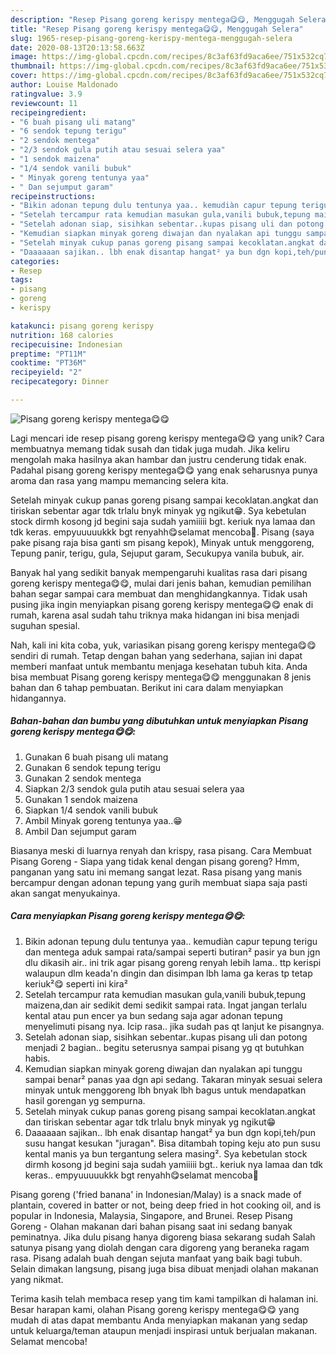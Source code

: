 ```yaml
---
description: "Resep Pisang goreng kerispy mentega😋😋, Menggugah Selera"
title: "Resep Pisang goreng kerispy mentega😋😋, Menggugah Selera"
slug: 1965-resep-pisang-goreng-kerispy-mentega-menggugah-selera
date: 2020-08-13T20:13:58.663Z
image: https://img-global.cpcdn.com/recipes/8c3af63fd9aca6ee/751x532cq70/pisang-goreng-kerispy-mentega😋😋-foto-resep-utama.jpg
thumbnail: https://img-global.cpcdn.com/recipes/8c3af63fd9aca6ee/751x532cq70/pisang-goreng-kerispy-mentega😋😋-foto-resep-utama.jpg
cover: https://img-global.cpcdn.com/recipes/8c3af63fd9aca6ee/751x532cq70/pisang-goreng-kerispy-mentega😋😋-foto-resep-utama.jpg
author: Louise Maldonado
ratingvalue: 3.9
reviewcount: 11
recipeingredient:
- "6 buah pisang uli matang"
- "6 sendok tepung terigu"
- "2 sendok mentega"
- "2/3 sendok gula putih atau sesuai selera yaa"
- "1 sendok maizena"
- "1/4 sendok vanili bubuk"
- " Minyak goreng tentunya yaa"
- " Dan sejumput garam"
recipeinstructions:
- "Bikin adonan tepung dulu tentunya yaa.. kemudiàn capur tepung terigu dan mentega aduk sampai rata/sampai seperti butiran² pasir ya bun jgn dlu dikasih air.. ini trik agar pisang goreng renyah lebih lama.. ttp kerispi walaupun dlm keada&#39;n dingin dan disimpan lbh lama ga keras tp tetap keriuk²😋 seperti ini kira²"
- "Setelah tercampur rata kemudian masukan gula,vanili bubuk,tepung maizena,dan air sedikit demi sedikit sampai rata. Ingat jangan terlalu kental atau pun encer ya bun sedang saja agar adonan tepung menyelimuti pisang nya. Icip rasa.. jika sudah pas qt lanjut ke pisangnya."
- "Setelah adonan siap, sisihkan sebentar..kupas pisang uli dan potong menjadi 2 bagian.. begitu seterusnya sampai pisang yg qt butuhkan habis."
- "Kemudian siapkan minyak goreng diwajan dan nyalakan api tunggu sampai benar² panas yaa dgn api sedang. Takaran minyak sesuai selera minyak untuk menggoreng lbh bnyak lbh bagus untuk mendapatkan hasil gorengan yg sempurna."
- "Setelah minyak cukup panas goreng pisang sampai kecoklatan.angkat dan tiriskan sebentar agar tdk trlalu bnyk minyak yg ngikut😁"
- "Daaaaaan sajikan.. lbh enak disantap hangat² ya bun dgn kopi,teh/pun susu hangat kesukan &#34;juragan&#34;. Bisa ditambah toping keju ato pun susu kental manis ya bun tergantung selera masing². Sya kebetulan stock dirmh kosong jd begini saja sudah yamiiiii bgt.. keriuk nya lamaa dan tdk keras.. empyuuuuukkk bgt renyahh😋selamat mencoba🥰"
categories:
- Resep
tags:
- pisang
- goreng
- kerispy

katakunci: pisang goreng kerispy 
nutrition: 168 calories
recipecuisine: Indonesian
preptime: "PT11M"
cooktime: "PT36M"
recipeyield: "2"
recipecategory: Dinner

---
```



![Pisang goreng kerispy mentega😋😋](https://img-global.cpcdn.com/recipes/8c3af63fd9aca6ee/751x532cq70/pisang-goreng-kerispy-mentega😋😋-foto-resep-utama.jpg)

Lagi mencari ide resep pisang goreng kerispy mentega😋😋 yang unik? Cara membuatnya memang tidak susah dan tidak juga mudah. Jika keliru mengolah maka hasilnya akan hambar dan justru cenderung tidak enak. Padahal pisang goreng kerispy mentega😋😋 yang enak seharusnya punya aroma dan rasa yang mampu memancing selera kita.

Setelah minyak cukup panas goreng pisang sampai kecoklatan.angkat dan tiriskan sebentar agar tdk trlalu bnyk minyak yg ngikut😁. Sya kebetulan stock dirmh kosong jd begini saja sudah yamiiiii bgt. keriuk nya lamaa dan tdk keras. empyuuuuukkk bgt renyahh😋selamat mencoba🥰. Pisang (saya pake pisang raja bisa ganti sm pisang kepok), Minyak untuk menggoreng, Tepung panir, terigu, gula, Sejuput garam, Secukupya vanila bubuk, air.

Banyak hal yang sedikit banyak mempengaruhi kualitas rasa dari pisang goreng kerispy mentega😋😋, mulai dari jenis bahan, kemudian pemilihan bahan segar sampai cara membuat dan menghidangkannya. Tidak usah pusing jika ingin menyiapkan pisang goreng kerispy mentega😋😋 enak di rumah, karena asal sudah tahu triknya maka hidangan ini bisa menjadi suguhan spesial.


Nah, kali ini kita coba, yuk, variasikan pisang goreng kerispy mentega😋😋 sendiri di rumah. Tetap dengan bahan yang sederhana, sajian ini dapat memberi manfaat untuk membantu menjaga kesehatan tubuh kita. Anda bisa membuat Pisang goreng kerispy mentega😋😋 menggunakan 8 jenis bahan dan 6 tahap pembuatan. Berikut ini cara dalam menyiapkan hidangannya.

<!--inarticleads1-->

##### Bahan-bahan dan bumbu yang dibutuhkan untuk menyiapkan Pisang goreng kerispy mentega😋😋:

1. Gunakan 6 buah pisang uli matang
1. Gunakan 6 sendok tepung terigu
1. Gunakan 2 sendok mentega
1. Siapkan 2/3 sendok gula putih atau sesuai selera yaa
1. Gunakan 1 sendok maizena
1. Siapkan 1/4 sendok vanili bubuk
1. Ambil  Minyak goreng tentunya yaa..😁
1. Ambil  Dan sejumput garam


Biasanya meski di luarnya renyah dan krispy, rasa pisang. Cara Membuat Pisang Goreng - Siapa yang tidak kenal dengan pisang goreng? Hmm, panganan yang satu ini memang sangat lezat. Rasa pisang yang manis bercampur dengan adonan tepung yang gurih membuat siapa saja pasti akan sangat menyukainya. 

<!--inarticleads2-->

##### Cara menyiapkan Pisang goreng kerispy mentega😋😋:

1. Bikin adonan tepung dulu tentunya yaa.. kemudiàn capur tepung terigu dan mentega aduk sampai rata/sampai seperti butiran² pasir ya bun jgn dlu dikasih air.. ini trik agar pisang goreng renyah lebih lama.. ttp kerispi walaupun dlm keada&#39;n dingin dan disimpan lbh lama ga keras tp tetap keriuk²😋 seperti ini kira²
1. Setelah tercampur rata kemudian masukan gula,vanili bubuk,tepung maizena,dan air sedikit demi sedikit sampai rata. Ingat jangan terlalu kental atau pun encer ya bun sedang saja agar adonan tepung menyelimuti pisang nya. Icip rasa.. jika sudah pas qt lanjut ke pisangnya.
1. Setelah adonan siap, sisihkan sebentar..kupas pisang uli dan potong menjadi 2 bagian.. begitu seterusnya sampai pisang yg qt butuhkan habis.
1. Kemudian siapkan minyak goreng diwajan dan nyalakan api tunggu sampai benar² panas yaa dgn api sedang. Takaran minyak sesuai selera minyak untuk menggoreng lbh bnyak lbh bagus untuk mendapatkan hasil gorengan yg sempurna.
1. Setelah minyak cukup panas goreng pisang sampai kecoklatan.angkat dan tiriskan sebentar agar tdk trlalu bnyk minyak yg ngikut😁
1. Daaaaaan sajikan.. lbh enak disantap hangat² ya bun dgn kopi,teh/pun susu hangat kesukan &#34;juragan&#34;. Bisa ditambah toping keju ato pun susu kental manis ya bun tergantung selera masing². Sya kebetulan stock dirmh kosong jd begini saja sudah yamiiiii bgt.. keriuk nya lamaa dan tdk keras.. empyuuuuukkk bgt renyahh😋selamat mencoba🥰


Pisang goreng (&#39;fried banana&#39; in Indonesian/Malay) is a snack made of plantain, covered in batter or not, being deep fried in hot cooking oil, and is popular in Indonesia, Malaysia, Singapore, and Brunei. Resep Pisang Goreng - Olahan makanan dari bahan pisang saat ini sedang banyak peminatnya. Jika dulu pisang hanya digoreng biasa sekarang sudah Salah satunya pisang yang diolah dengan cara digoreng yang beraneka ragam rasa. Pisang adalah buah dengan sejuta manfaat yang baik bagi tubuh. Selain dimakan langsung, pisang juga bisa dibuat menjadi olahan makanan yang nikmat. 

Terima kasih telah membaca resep yang tim kami tampilkan di halaman ini. Besar harapan kami, olahan Pisang goreng kerispy mentega😋😋 yang mudah di atas dapat membantu Anda menyiapkan makanan yang sedap untuk keluarga/teman ataupun menjadi inspirasi untuk berjualan makanan. Selamat mencoba!
